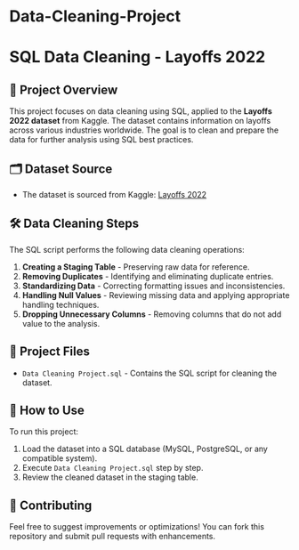 # Data-Cleaning-Project
# SQL Data Cleaning - Layoffs 2022

## 📌 Project Overview
This project focuses on data cleaning using SQL, applied to the **Layoffs 2022 dataset** from Kaggle. The dataset contains information on layoffs across various industries worldwide. The goal is to clean and prepare the data for further analysis using SQL best practices.

## 🗂 Dataset Source
- The dataset is sourced from Kaggle: [Layoffs 2022](https://www.kaggle.com/datasets/swaptr/layoffs-2022)

## 🛠 Data Cleaning Steps
The SQL script performs the following data cleaning operations:
1. **Creating a Staging Table** - Preserving raw data for reference.
2. **Removing Duplicates** - Identifying and eliminating duplicate entries.
3. **Standardizing Data** - Correcting formatting issues and inconsistencies.
4. **Handling Null Values** - Reviewing missing data and applying appropriate handling techniques.
5. **Dropping Unnecessary Columns** - Removing columns that do not add value to the analysis.

## 📂 Project Files
- `Data Cleaning Project.sql` - Contains the SQL script for cleaning the dataset.

## 🏁 How to Use
To run this project:
1. Load the dataset into a SQL database (MySQL, PostgreSQL, or any compatible system).
2. Execute `Data Cleaning Project.sql` step by step.
3. Review the cleaned dataset in the staging table.

## 🤝 Contributing
Feel free to suggest improvements or optimizations! You can fork this repository and submit pull requests with enhancements.
